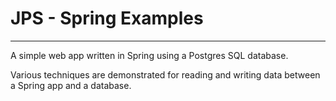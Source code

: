 # JPS - Spring Examples
----

A simple web app written in Spring using
a Postgres SQL database. 

Various techniques are demonstrated for reading and 
writing data between a Spring app and a database. 

 